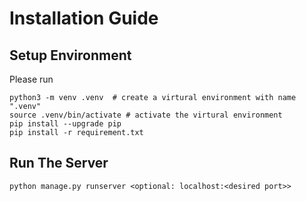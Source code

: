 # Installation Guide
## Setup Environment
Please run
```bash=
python3 -m venv .venv  # create a virtural environment with name ".venv"
source .venv/bin/activate # activate the virtural environment
pip install --upgrade pip
pip install -r requirement.txt
```
## Run The Server
```bash=
python manage.py runserver <optional: localhost:<desired port>>
```